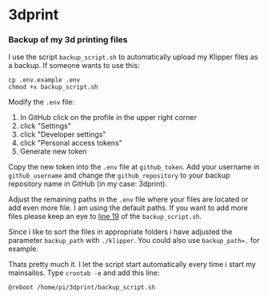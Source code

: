 # 3dprint
### Backup of my 3d printing files

I use the script `backup_script.sh` to automatically upload my Klipper files as a backup. If someone wants to use this:

```
cp .env.example .env
chmod +x backup_script.sh
```

Modify the `.env` file:
1. In GitHub click on the profile in the upper right corner
2. click "Settings"
3. click "Developer settings"
4. click "Personal access tokens"
5. Generate new token

Copy the new token into the `.env` file at `github_token`. Add your username in `github_username` and change the `github_repository` to your backup repository name in GitHub (in my case: 3dprint).

Adjust the remaining paths in the `.env` file where your files are located or add even more file. I am using the default paths. If you want to add more files please keep an eye to [line 19](https://github.com/Staubgeborener/3dprint/blob/main/backup_script.sh#L19) of the `backup_script.sh`.

Since i like to sort the files in appropriate folders i have adjusted the parameter `backup_path` with `./klipper`. You could also use `backup_path=.` for example.

Thats pretty much it. I let the script start automatically every time i start my mainsailos. 
Type `crontab -e` and add this line:

`@reboot /home/pi/3dprint/backup_script.sh`
